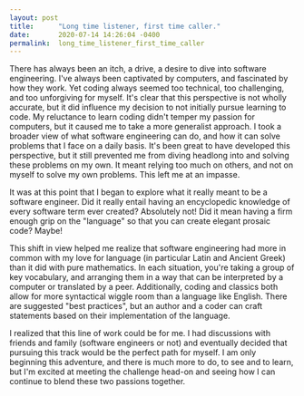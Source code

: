 ```yaml
---
layout: post
title:      "Long time listener, first time caller."
date:       2020-07-14 14:26:04 -0400
permalink:  long_time_listener_first_time_caller
---
```



There has always been an itch, a drive, a desire to dive into software engineering. I've always been captivated by computers, and fascinated by how they work. Yet coding always seemed too technical, too challenging, and too unforgiving for myself. It's clear that this perspective is not wholly accurate, but it did influence my decision to not initially pursue learning to code. My reluctance to learn coding didn't temper my passion for computers, but it caused me to take a more generalist approach. I took a broader view of what software engineering can do, and how it can solve problems that I face on a daily basis. It's been great to have developed this perspective, but it still prevented me from diving headlong into and solving these problems on my own. It meant relying too much on others, and not on myself to solve my own problems. This left me at an impasse. 

It was at this point that I began to explore what it really meant to be a software engineer. Did it really entail having an encyclopedic knowledge of every software term ever created? Absolutely not! Did it mean having a firm enough grip on the "language" so that you can create elegant prosaic code? Maybe! 

This shift in view helped me realize that software engineering had more in common with my love for language (in particular Latin and Ancient Greek) than it did with pure mathematics. In each situation, you're taking a group of key vocabulary, and arranging them in a way that can be interpreted by a computer or translated by a peer. Additionally, coding and classics both allow for more syntactical wiggle room than a language like English. There are suggested "best practices", but an author and a coder can craft statements based on their implementation of the language. 

I realized that this line of work could be for me. I had discussions with friends and family (software engineers or not) and eventually decided that pursuing this track would be the perfect path for myself. I am only beginning this adventure, and there is much more to do, to see and to learn, but I'm excited at meeting the challenge head-on and seeing how I can continue to blend these two passions together. 




